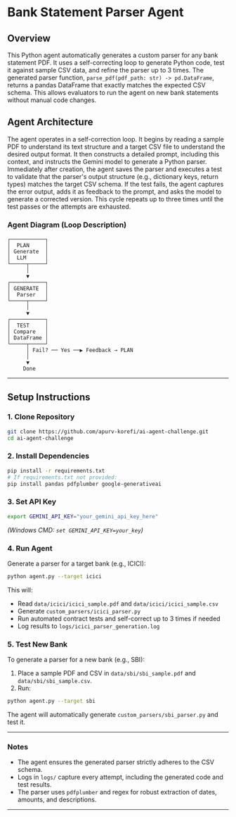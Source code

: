 # Bank Statement Parser Agent

## Overview

This Python agent automatically generates a custom parser for any bank statement PDF. It uses a self-correcting loop to generate Python code, test it against sample CSV data, and refine the parser up to 3 times. The generated parser function, `parse_pdf(pdf_path: str) -> pd.DataFrame`, returns a pandas DataFrame that exactly matches the expected CSV schema. This allows evaluators to run the agent on new bank statements without manual code changes.

## Agent Architecture

The agent operates in a self-correction loop. It begins by reading a sample PDF to understand its text structure and a target CSV file to understand the desired output format. It then constructs a detailed prompt, including this context, and instructs the Gemini model to generate a Python parser. Immediately after creation, the agent saves the parser and executes a test to validate that the parser's output structure (e.g., dictionary keys, return types) matches the target CSV schema. If the test fails, the agent captures the error output, adds it as feedback to the prompt, and asks the model to generate a corrected version. This cycle repeats up to three times until the test passes or the attempts are exhausted.

### Agent Diagram (Loop Description)

```
┌───────────┐
│  PLAN     │
│ Generate  │
│  LLM      │
└─────┬─────┘
      │
      ▼
┌───────────┐
│ GENERATE  │
│  Parser   │
└─────┬─────┘
      │
      ▼
┌───────────┐
│  TEST     │
│ Compare   │
│ DataFrame │
└─────┬─────┘
      │ Fail? ── Yes ──▶ Feedback → PLAN
      │
      ▼
     Done
```

---

## Setup Instructions

### 1. Clone Repository

```bash
git clone https://github.com/apurv-korefi/ai-agent-challenge.git
cd ai-agent-challenge
```

### 2. Install Dependencies

```bash
pip install -r requirements.txt
# If requirements.txt not provided:
pip install pandas pdfplumber google-generativeai
```

### 3. Set API Key

```bash
export GEMINI_API_KEY="your_gemini_api_key_here"
```

*(Windows CMD: `set GEMINI_API_KEY=your_key`)*

### 4. Run Agent

Generate a parser for a target bank (e.g., ICICI):

```bash
python agent.py --target icici
```

This will:

* Read `data/icici/icici_sample.pdf` and `data/icici/icici_sample.csv`
* Generate `custom_parsers/icici_parser.py`
* Run automated contract tests and self-correct up to 3 times if needed
* Log results to `logs/icici_parser_generation.log`

### 5. Test New Bank

To generate a parser for a new bank (e.g., SBI):

1. Place a sample PDF and CSV in `data/sbi/sbi_sample.pdf` and `data/sbi/sbi_sample.csv`.
2. Run:

```bash
python agent.py --target sbi
```

The agent will automatically generate `custom_parsers/sbi_parser.py` and test it.

---

### Notes

* The agent ensures the generated parser strictly adheres to the CSV schema.
* Logs in `logs/` capture every attempt, including the generated code and test results.
* The parser uses `pdfplumber` and regex for robust extraction of dates, amounts, and descriptions.

---

